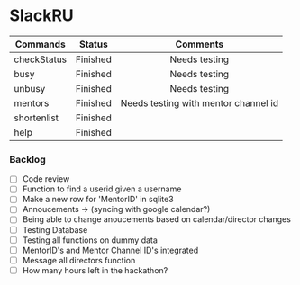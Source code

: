 # SlackRU


|Commands|Status|Comments|
|--------|:----:|:------:|
|checkStatus|Finished|Needs testing|
|busy|Finished|Needs testing|
|unbusy|Finished|Needs testing|
|mentors|Finished|Needs testing with mentor channel id|
|shortenlist|Finished||
|help|Finished||

### Backlog
- [ ] Code review
- [ ] Function to find a userid given a username
- [ ] Make a new row for 'MentorID' in sqlite3
- [ ] Annoucements -> (syncing with google calendar?)
- [ ] Being able to change anoucements based on calendar/director changes
- [ ] Testing Database
- [ ] Testing all functions on dummy data
- [ ] MentorID's and Mentor Channel ID's integrated
- [ ] Message all directors function
- [ ] How many hours left in the hackathon?

